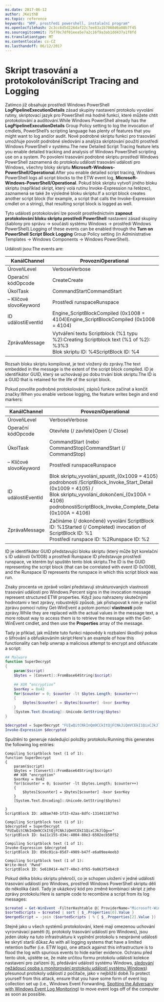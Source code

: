 ```yaml
---
ms.date: 2017-06-12
author: JKeithB
ms.topic: reference
keywords: "WMF, prostředí powershell, instalační program"
ms.openlocfilehash: 2c3cc6d5d226daf22c7ee83a1b7068d6a08b7f45
ms.sourcegitcommit: 75f70c7df01eea5e7a2c16f9a3ab1dd437a1f8fd
ms.translationtype: MT
ms.contentlocale: cs-CZ
ms.lasthandoff: 06/12/2017
---
```

# <a name="script-tracing-and-logging"></a><span data-ttu-id="d30d7-102">Skript trasování a protokolování</span><span class="sxs-lookup"><span data-stu-id="d30d7-102">Script Tracing and Logging</span></span>

<span data-ttu-id="d30d7-103">Zatímco již obsahuje prostředí Windows PowerShell **LogPipelineExecutionDetails** zásad skupiny nastavení protokolu vyvolání rutiny, skriptovací jazyk pro PowerShell má hodně funkcí, které můžete chtít protokolování a auditování.</span><span class="sxs-lookup"><span data-stu-id="d30d7-103">While Windows PowerShell already has the **LogPipelineExecutionDetails** Group Policy setting to log the invocation of cmdlets, PowerShell’s scripting language has plenty of features that you might want to log and/or audit.</span></span> <span data-ttu-id="d30d7-104">Nové podrobné skriptu funkci pro trasování umožňuje povolit podrobné sledování a analýza skriptování použití prostředí Windows PowerShell v systému.</span><span class="sxs-lookup"><span data-stu-id="d30d7-104">The new Detailed Script Tracing feature lets you enable detailed tracking and analysis of Windows PowerShell scripting use on a system.</span></span> <span data-ttu-id="d30d7-105">Po povolení trasování podrobné skriptu prostředí Windows PowerShell zaznamená do protokolu událostí trasování událostí pro Windows, všechny bloky skriptu **Microsoft-Windows-PowerShell/Operational**.</span><span class="sxs-lookup"><span data-stu-id="d30d7-105">After you enable detailed script tracing, Windows PowerShell logs all script blocks to the ETW event log, **Microsoft-Windows-PowerShell/Operational**.</span></span> <span data-ttu-id="d30d7-106">Pokud blok skriptu vytvoří jiného bloku skriptu (například skript, který volá rutinu Invoke-Expression na řetězec), zaznamená se také že výsledné bloku skriptu.</span><span class="sxs-lookup"><span data-stu-id="d30d7-106">If a script block creates another script block (for example, a script that calls the Invoke-Expression cmdlet on a string), that resulting script block is logged as well.</span></span>

<span data-ttu-id="d30d7-107">Tyto události protokolování lze povolit prostřednictvím **zapnout protokolování bloku skriptu prostředí PowerShell** nastavení zásad skupiny (šablony pro správu -> součásti systému Windows -> prostředí Windows PowerShell).</span><span class="sxs-lookup"><span data-stu-id="d30d7-107">Logging of these events can be enabled through the **Turn on PowerShell Script Block Logging** Group Policy setting (in Administrative Templates -> Windows Components -> Windows PowerShell).</span></span>

<span data-ttu-id="d30d7-108">Události jsou:</span><span class="sxs-lookup"><span data-stu-id="d30d7-108">The events are:</span></span>

| <span data-ttu-id="d30d7-109">Kanál</span><span class="sxs-lookup"><span data-stu-id="d30d7-109">Channel</span></span> | <span data-ttu-id="d30d7-110">Provozní</span><span class="sxs-lookup"><span data-stu-id="d30d7-110">Operational</span></span>                                 |
|---------|---------------------------------------------|
| <span data-ttu-id="d30d7-111">Úroveň</span><span class="sxs-lookup"><span data-stu-id="d30d7-111">Level</span></span>   | <span data-ttu-id="d30d7-112">Verbose</span><span class="sxs-lookup"><span data-stu-id="d30d7-112">Verbose</span></span>                                     |
| <span data-ttu-id="d30d7-113">Operační kód</span><span class="sxs-lookup"><span data-stu-id="d30d7-113">Opcode</span></span>  | <span data-ttu-id="d30d7-114">Create</span><span class="sxs-lookup"><span data-stu-id="d30d7-114">Create</span></span>                                      |
| <span data-ttu-id="d30d7-115">Úkol</span><span class="sxs-lookup"><span data-stu-id="d30d7-115">Task</span></span>    | <span data-ttu-id="d30d7-116">CommandStart</span><span class="sxs-lookup"><span data-stu-id="d30d7-116">CommandStart</span></span>                                |
| <span data-ttu-id="d30d7-117">– Klíčové slovo</span><span class="sxs-lookup"><span data-stu-id="d30d7-117">Keyword</span></span> | <span data-ttu-id="d30d7-118">Prostředí runspace</span><span class="sxs-lookup"><span data-stu-id="d30d7-118">Runspace</span></span>                                    |
| <span data-ttu-id="d30d7-119">ID události</span><span class="sxs-lookup"><span data-stu-id="d30d7-119">EventId</span></span> | <span data-ttu-id="d30d7-120">Engine_ScriptBlockCompiled (0x1008 = 4104)</span><span class="sxs-lookup"><span data-stu-id="d30d7-120">Engine_ScriptBlockCompiled (0x1008 = 4104)</span></span>  |
| <span data-ttu-id="d30d7-121">Zpráva</span><span class="sxs-lookup"><span data-stu-id="d30d7-121">Message</span></span> | <span data-ttu-id="d30d7-122">Vytváření textu Scriptblock (%1 typu %2):</span><span class="sxs-lookup"><span data-stu-id="d30d7-122">Creating Scriptblock text (%1 of %2):</span></span> </br> <span data-ttu-id="d30d7-123">%3</span><span class="sxs-lookup"><span data-stu-id="d30d7-123">%3</span></span> </br> <span data-ttu-id="d30d7-124">Blok skriptu ID: %4</span><span class="sxs-lookup"><span data-stu-id="d30d7-124">ScriptBlock ID: %4</span></span> |


<span data-ttu-id="d30d7-125">Rozsah bloku skriptu kompilovat, je text vložený do zprávy.</span><span class="sxs-lookup"><span data-stu-id="d30d7-125">The text embedded in the message is the extent of the script block compiled.</span></span> <span data-ttu-id="d30d7-126">ID je identifikátor GUID, který se uchovávají po dobu trvání blok skriptu.</span><span class="sxs-lookup"><span data-stu-id="d30d7-126">The ID is a GUID that is retained for the life of the script block.</span></span>

<span data-ttu-id="d30d7-127">Pokud povolíte podrobné protokolování, zápisů funkce začínat a končit značky:</span><span class="sxs-lookup"><span data-stu-id="d30d7-127">When you enable verbose logging, the feature writes begin and end markers:</span></span>

| <span data-ttu-id="d30d7-128">Kanál</span><span class="sxs-lookup"><span data-stu-id="d30d7-128">Channel</span></span> | <span data-ttu-id="d30d7-129">Provozní</span><span class="sxs-lookup"><span data-stu-id="d30d7-129">Operational</span></span>                                            |
|---------|--------------------------------------------------------|
| <span data-ttu-id="d30d7-130">Úroveň</span><span class="sxs-lookup"><span data-stu-id="d30d7-130">Level</span></span>   | <span data-ttu-id="d30d7-131">Verbose</span><span class="sxs-lookup"><span data-stu-id="d30d7-131">Verbose</span></span>                                                |
| <span data-ttu-id="d30d7-132">Operační kód</span><span class="sxs-lookup"><span data-stu-id="d30d7-132">Opcode</span></span>  | <span data-ttu-id="d30d7-133">Otevřete (/ zavřete)</span><span class="sxs-lookup"><span data-stu-id="d30d7-133">Open (/ Close)</span></span>                                         |
| <span data-ttu-id="d30d7-134">Úkol</span><span class="sxs-lookup"><span data-stu-id="d30d7-134">Task</span></span>    | <span data-ttu-id="d30d7-135">CommandStart (nebo CommandStop)</span><span class="sxs-lookup"><span data-stu-id="d30d7-135">CommandStart (/ CommandStop)</span></span>                           |
| <span data-ttu-id="d30d7-136">– Klíčové slovo</span><span class="sxs-lookup"><span data-stu-id="d30d7-136">Keyword</span></span> | <span data-ttu-id="d30d7-137">Prostředí runspace</span><span class="sxs-lookup"><span data-stu-id="d30d7-137">Runspace</span></span>                                               |
| <span data-ttu-id="d30d7-138">ID události</span><span class="sxs-lookup"><span data-stu-id="d30d7-138">EventId</span></span> | <span data-ttu-id="d30d7-139">Blok skriptu\_vyvolání\_spustit\_(0x1009 = 4105) podrobností /</span><span class="sxs-lookup"><span data-stu-id="d30d7-139">ScriptBlock\_Invoke\_Start\_Detail (0x1009 = 4105) /</span></span> </br> <span data-ttu-id="d30d7-140">Blok skriptu\_vyvolání\_dokončení\_(0x100A = 4106) podrobností</span><span class="sxs-lookup"><span data-stu-id="d30d7-140">ScriptBlock\_Invoke\_Complete\_Detail (0x100A = 4106)</span></span> |
| <span data-ttu-id="d30d7-141">Zpráva</span><span class="sxs-lookup"><span data-stu-id="d30d7-141">Message</span></span> | <span data-ttu-id="d30d7-142">Začínáme (/ dokončené) vyvolání ScriptBlock ID: %1</span><span class="sxs-lookup"><span data-stu-id="d30d7-142">Started (/ Completed) invocation of ScriptBlock ID: %1</span></span> </br> <span data-ttu-id="d30d7-143">Prostředí runspace ID: %2</span><span class="sxs-lookup"><span data-stu-id="d30d7-143">Runspace ID: %2</span></span> |

<span data-ttu-id="d30d7-144">ID je identifikátor GUID představující bloku skriptu (který může být korelační s ID události 0x1008) a prostředí Runspace ID představuje prostředí runspace, ve kterém byl spuštěn tento blok skriptu.</span><span class="sxs-lookup"><span data-stu-id="d30d7-144">The ID is the GUID representing the script block (that can be correlated with event ID 0x1008), and the Runspace ID represents the runspace in which this script block was run.</span></span>

<span data-ttu-id="d30d7-145">Znaky procenta ve zprávě volání představují strukturovaných vlastnosti trasování událostí pro Windows.</span><span class="sxs-lookup"><span data-stu-id="d30d7-145">Percent signs in the invocation message represent structured ETW properties.</span></span> <span data-ttu-id="d30d7-146">Když jsou nahrazeny skutečnými hodnotami v text zprávy, robustnější způsob, jak přistupovat k nim je načíst zprávu pomocí rutiny Get-WinEvent a potom pomocí **vlastnosti** pole zprávy.</span><span class="sxs-lookup"><span data-stu-id="d30d7-146">While they are replaced with the actual values in the message text, a more robust way to access them is to retrieve the message with the Get-WinEvent cmdlet, and then use the **Properties** array of the message.</span></span>

<span data-ttu-id="d30d7-147">Tady je příklad, jak můžete tuto funkci nápovědy k rozbalení škodlivý pokus o šifrování a obfuskováním skript:</span><span class="sxs-lookup"><span data-stu-id="d30d7-147">Here's an example of how this functionality can help unwrap a malicious attempt to encrypt and obfuscate a script:</span></span>

```powershell
## Malware
function SuperDecrypt
{
    param($script)
    $bytes = [Convert]::FromBase64String($script)
             
    ## XOR “encryption”
    $xorKey = 0x42
    for($counter = 0; $counter -lt $bytes.Length; $counter++)
    {
        $bytes[$counter] = $bytes[$counter] -bxor $xorKey
    }
    [System.Text.Encoding]::Unicode.GetString($bytes)
}

$decrypted = SuperDecrypt "FUIwQitCNkInQm9CCkItQjFCNkJiQmVCEkI1QixCJkJlQg=="
Invoke-Expression $decrypted
```

<span data-ttu-id="d30d7-148">Spuštění to generuje následující položky protokolu:</span><span class="sxs-lookup"><span data-stu-id="d30d7-148">Running this generates the following log entries:</span></span>

```
Compiling Scriptblock text (1 of 1):
function SuperDecrypt
{
    param($script)
    $bytes = [Convert]::FromBase64String($script)
    ## XOR "encryption"
    $xorKey = 0x42
    for($counter = 0; $counter -lt $bytes.Length; $counter++)
    {
        $bytes[$counter] = $bytes[$counter] -bxor $xorKey
    }
    [System.Text.Encoding]::Unicode.GetString($bytes)

}
ScriptBlock ID: ad8ae740-1f33-42aa-8dfc-1314411877e3

Compiling Scriptblock text (1 of 1):
$decrypted = SuperDecrypt "FUIwQitCNkInQm9CCkItQjFCNkJiQmVCEkI1QixCJkJlQg=="
ScriptBlock ID: ba11c155-d34c-4004-88e3-6502ecb50f52

Compiling Scriptblock text (1 of 1):
Invoke-Expression $decrypted
ScriptBlock ID: 856c01ca-85d7-4989-b47f-e6a09ee4eeb3

Compiling Scriptblock text (1 of 1):
Write-Host 'Pwnd'
ScriptBlock ID: 5e618414-4e77-48e3-8f65-9a863f54b4c8
```

Pokud délka bloku skriptu překročí, co je schopen uložení v jedné události trasování událostí pro Windows, prostředí Windows PowerShell skriptu dělí do několika částí. <span data-ttu-id="d30d7-150">Tady je ukázkový kód pro změně kombinací skript z jeho zprávy protokolu:</span><span class="sxs-lookup"><span data-stu-id="d30d7-150">Here is sample code to recombine a script from its log messages:</span></span>

```powershell
$created = Get-WinEvent -FilterHashtable @{ ProviderName="Microsoft-Windows-PowerShell"; Id = 4104 } | Where-Object { $_.<...> }
$sortedScripts = $created | sort { $_.Properties[0].Value }
$mergedScript = -join ($sortedScripts | % { $_.Properties[2].Value })
```

<span data-ttu-id="d30d7-151">Stejně jako u všech systémů protokolování, které mají omezenou uchování vyrovnávací paměti (tj. protokoly trasování událostí pro Windows), jsou jeden útoky na tuto infrastrukturu k vyplnění protokolu s nesprávné události ke skrytí starší důkaz.</span><span class="sxs-lookup"><span data-stu-id="d30d7-151">As with all logging systems that have a limited retention buffer (i.e. ETW logs), one attack against this infrastructure is to flood the log with spurious events to hide earlier evidence.</span></span> <span data-ttu-id="d30d7-152">Ochranu před tento útok, ujistěte se, že máte určitou formu protokolu událostí kolekce nastavení pro zařízení (tj, předávání událostí systému Windows, [sledování nežádoucí osoba s monitorování protokolu událostí systému Windows](http://www.nsa.gov/ia/_files/app/Spotting_the_Adversary_with_Windows_Event_Log_Monitoring.pdf)) přesunout protokoly událostí z počítače, jako v nejbližší době.</span><span class="sxs-lookup"><span data-stu-id="d30d7-152">To protect yourself from this attack, ensure that you have some form of event log collection set up (i.e., Windows Event Forwarding, [Spotting the Adversary with Windows Event Log Monitoring](http://www.nsa.gov/ia/_files/app/Spotting_the_Adversary_with_Windows_Event_Log_Monitoring.pdf)) to move event logs off of the computer as soon as possible.</span></span>

